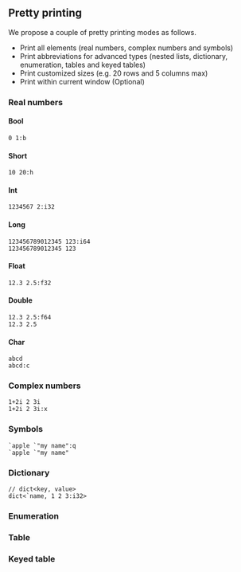 ## Pretty printing

We propose a couple of pretty printing modes as follows.

- Print all elements (real numbers, complex numbers and symbols)
- Print abbreviations for advanced types (nested lists, dictionary,
  enumeration, tables and keyed tables)
- Print customized sizes (e.g. 20 rows and 5 columns max)
- Print within current window (Optional)

### Real numbers

#### Bool

```
0 1:b
```

#### Short

```
10 20:h
```


#### Int

```
1234567 2:i32
```

#### Long

```
123456789012345 123:i64
123456789012345 123
```

#### Float

```
12.3 2.5:f32
```

#### Double

```
12.3 2.5:f64
12.3 2.5
```

#### Char

```
abcd
abcd:c
```

### Complex numbers

```
1+2i 2 3i
1+2i 2 3i:x
```

### Symbols

```
`apple `"my name":q
`apple `"my name"
```

### Dictionary

```
// dict<key, value>
dict<`name, 1 2 3:i32>
```

### Enumeration
### Table
### Keyed table



